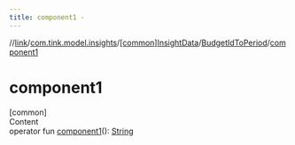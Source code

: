 ```yaml
---
title: component1 -
---
```

//[link](../../../index.md)/[com.tink.model.insights](../../index.md)/[[common]InsightData](../index.md)/[BudgetIdToPeriod](index.md)/[component1](component1.md)



# component1  
[common]  
Content  
operator fun [component1](component1.md)(): [String](https://kotlinlang.org/api/latest/jvm/stdlib/kotlin/-string/index.html)  



